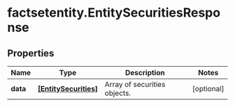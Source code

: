 # factsetentity.EntitySecuritiesResponse

## Properties

Name | Type | Description | Notes
------------ | ------------- | ------------- | -------------
**data** | [**[EntitySecurities]**](EntitySecurities.md) | Array of securities objects. | [optional] 


